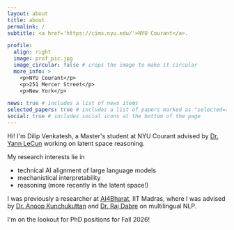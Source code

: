 ```yaml
---
layout: about
title: about
permalink: /
subtitle: <a href='https://cims.nyu.edu/'>NYU Courant</a>.

profile:
  align: right
  image: prof_pic.jpg
  image_circular: false # crops the image to make it circular
  more_info: >
    <p>NYU Courant</p>
    <p>251 Mercer Street</p>
    <p>New York</p>

news: true # includes a list of news items
selected_papers: true # includes a list of papers marked as "selected={true}"
social: true # includes social icons at the bottom of the page
---
```

Hi! I'm Dilip Venkatesh, a Master's student at NYU Courant advised by [Dr. Yann LeCun](https://yann.lecun.com/) working on latent space reasoning.

My research interests lie in 
 - technical AI alignment of large language models
 - mechanistical interpretability
 - reasoning (more recently in the latent space!)

I was previously a researcher at [AI4Bharat](https://ai4bharat.iitm.ac.in/), IIT Madras, where I was  advised by [Dr. Anoop Kunchukuttan](https://anoopk.in/) and [Dr. Raj Dabre](https://prajdabre.github.io/) on multilingual NLP.

I'm on the lookout for PhD positions for Fall 2026!